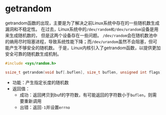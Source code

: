 # getrandom

getrandom函数的出现，主要是为了解决之前Linux系统中存在的一些随机数生成漏洞和不稳定性。
在过去，Linux系统中的`/dev/random和/dev/urandom`设备是用来生成随机数的， 但是这两个设备存在一些问题。
`/dev/random`会在随机数池中的熵用尽时阻塞进程，导致系统性能下降；而`/dev/urandom`虽然不会阻塞，但可能产生不够安全的随机数。
于是，Linux内核引入了getrandom函数，以提供更加安全可靠的随机数生成机制。

```c
#include <sys/random.h>

ssize_t getrandom(void buf[.buflen], size_t buflen, unsigned int flags);
```
* 功能：产生指定长度的随机数
* 返回值：
  * 成功：返回拷贝到buf的字符数，有可能返回的字符数小于`buflen`，则需要重新调用
  * 出错：返回`-1`并设置`errno`



